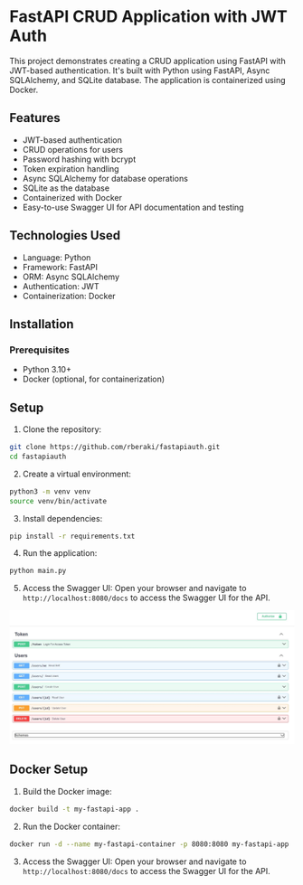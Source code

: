 # FastAPI CRUD Application with JWT Auth

This project demonstrates creating a CRUD application using FastAPI with JWT-based authentication. It's built with Python using FastAPI, Async SQLAlchemy, and SQLite database. The application is containerized using Docker.

## Features
- JWT-based authentication
- CRUD operations for users
- Password hashing with bcrypt
- Token expiration handling
- Async SQLAlchemy for database operations
- SQLite as the database
- Containerized with Docker
- Easy-to-use Swagger UI for API documentation and testing

## Technologies Used
- Language: Python
- Framework: FastAPI
- ORM: Async SQLAlchemy
- Authentication: JWT
- Containerization: Docker

## Installation
### Prerequisites
- Python 3.10+
- Docker (optional, for containerization)

## Setup
1. Clone the repository:
```bash
git clone https://github.com/rberaki/fastapiauth.git
cd fastapiauth
```
2. Create a virtual environment:
```bash
python3 -m venv venv
source venv/bin/activate
```
3. Install dependencies:
```bash
pip install -r requirements.txt
```
4. Run the application:
```bash
python main.py
```
5. Access the Swagger UI: 
Open your browser and navigate to `http://localhost:8080/docs` to access the Swagger UI for the API.

![Swagger UI](endpoints.JPG)

## Docker Setup
1. Build the Docker image:
```bash
docker build -t my-fastapi-app .
```
2. Run the Docker container:
```bash
docker run -d --name my-fastapi-container -p 8080:8080 my-fastapi-app
```
3. Access the Swagger UI:
Open your browser and navigate to `http://localhost:8080/docs` to access the Swagger UI for the API.
